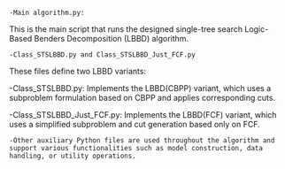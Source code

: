 	-Main algorithm.py: 
 This is the main script that runs the designed single-tree search Logic-Based Benders Decomposition (LBBD) algorithm.
 
 	-Class_STSLBBD.py and Class_STSLBBD_Just_FCF.py
These files define two LBBD variants:

-Class_STSLBBD.py: Implements the LBBD(CBPP) variant, which uses a subproblem formulation based on CBPP and applies corresponding cuts.

-Class_STSLBBD_Just_FCF.py: Implements the LBBD(FCF) variant, which uses a simplified subproblem and cut generation based only on FCF.

	-Other auxiliary Python files are used throughout the algorithm and support various functionalities such as model construction, data handling, or utility operations.

